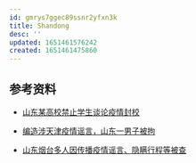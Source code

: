 ```yaml
---
id: gmrys7ggec89ssnr2yfxn3k
title: Shandong
desc: ''
updated: 1651461576242
created: 1651461475860
---
```


## 参考资料

- [山东某高校禁止学生谈论疫情封校](https://twitter.com/SpeechFreedomCN/status/1503160518181376000?cxt=HHwWgMC-6d6hptwpAAAA)

- [编造涉天津疫情谣言，山东一男子被拘](https://www.sohu.com/a/517756452_571524)

- [山东烟台多人因传播疫情谣言、隐瞒行程等被查](https://news.cctv.com/2022/03/18/ARTIKItDJ7PVvgLNojQ47Cad220318.shtml)